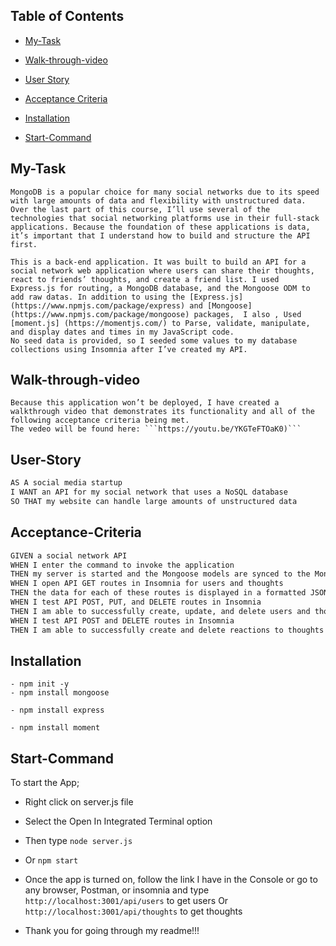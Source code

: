 ## Table of Contents

- [My-Task](#My-Task)

- [Walk-through-video](#Walk-through-video)

- [User Story](#User-Story)

- [Acceptance Criteria](#Acceptance-Criteria)

- [Installation](#Installation)
- [Start-Command](#Start-Command)

## My-Task

```
MongoDB is a popular choice for many social networks due to its speed with large amounts of data and flexibility with unstructured data. Over the last part of this course, I’ll use several of the technologies that social networking platforms use in their full-stack applications. Because the foundation of these applications is data, it’s important that I understand how to build and structure the API first.

This is a back-end application. It was built to build an API for a social network web application where users can share their thoughts, react to friends’ thoughts, and create a friend list. I used Express.js for routing, a MongoDB database, and the Mongoose ODM to add raw datas. In addition to using the [Express.js](https://www.npmjs.com/package/express) and [Mongoose](https://www.npmjs.com/package/mongoose) packages,  I also , Used [moment.js] (https://momentjs.com/) to Parse, validate, manipulate, and display dates and times in my JavaScript code.
No seed data is provided, so I seeded some values to my database collections using Insomnia after I’ve created my API.
```

## Walk-through-video

```
Because this application won’t be deployed, I have created a walkthrough video that demonstrates its functionality and all of the following acceptance criteria being met.
The vedeo will be found here: ```https://youtu.be/YKGTeFTOaK0)```
```

## User-Story

```md
AS A social media startup
I WANT an API for my social network that uses a NoSQL database
SO THAT my website can handle large amounts of unstructured data
```

## Acceptance-Criteria

```md
GIVEN a social network API
WHEN I enter the command to invoke the application
THEN my server is started and the Mongoose models are synced to the MongoDB database
WHEN I open API GET routes in Insomnia for users and thoughts
THEN the data for each of these routes is displayed in a formatted JSON
WHEN I test API POST, PUT, and DELETE routes in Insomnia
THEN I am able to successfully create, update, and delete users and thoughts in my database
WHEN I test API POST and DELETE routes in Insomnia
THEN I am able to successfully create and delete reactions to thoughts and add and remove friends to a user’s friend list

```

## Installation

```
- npm init -y
- npm install mongoose

- npm install express

- npm install moment

```

## Start-Command
To start the App; 
- Right click on server.js file
- Select the Open In Integrated Terminal option
- Then type ```node server.js```
- Or ```npm start```

- Once the app is turned on, follow the link I have in the Console or go to any browser, Postman, or insomnia and type ```http://localhost:3001/api/users``` to get users
Or ```http://localhost:3001/api/thoughts``` to get thoughts


- Thank you for going through my readme!!!
